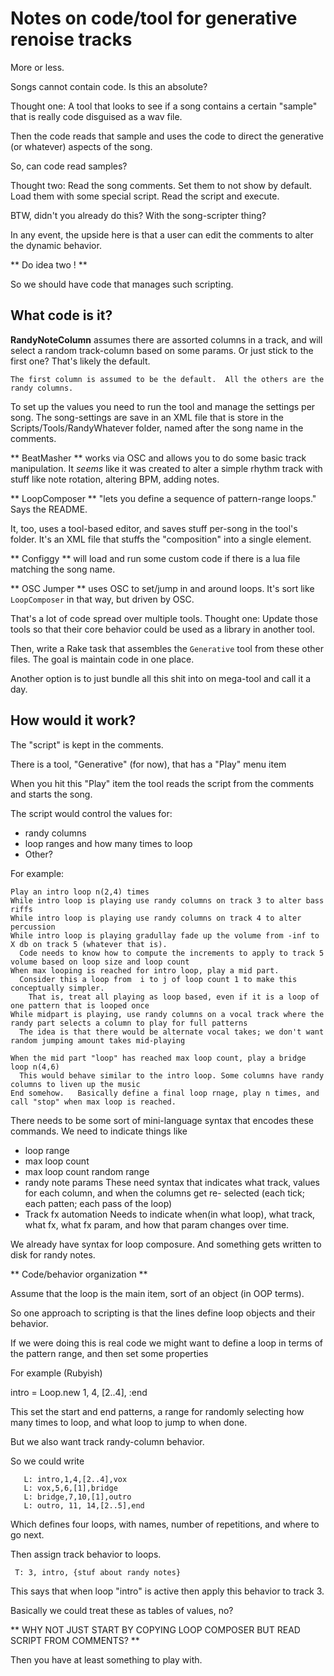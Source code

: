 # Notes on code/tool for generative renoise tracks #

More or less.


Songs cannot contain code. Is this an absolute?   

Thought one: A tool that looks to see if a song contains a certain "sample" that is really code disguised as a wav file.

Then the code reads that sample and uses the code to direct the generative (or whatever) aspects of the song.

So, can code read samples?

Thought two: Read the song comments.  Set them to not show by default. Load them with some special script. Read the script and execute.

BTW, didn't you already do this? With the song-scripter thing?

In any event, the upside here is that a user can edit the comments to alter the dynamic behavior.

** Do idea two ! **

So we should have code that manages such scripting. 

## What code is it? ##

**RandyNoteColumn**  assumes there are assorted columns in a track, and will select a random track-column based on some params.
Or just stick to the first one? That's likely the default.

`The first column is assumed to be the default.  All the others are the randy columns.`

To set up the values you need to run the tool and manage the settings per song.    The song-settings are save in an XML file that is store in the Scripts/Tools/RandyWhatever folder, named after the song name in the comments.

** BeatMasher ** works via OSC and allows you to do some basic track manipulation.  It *seems* like it was created to alter a simple rhythm track with stuff like note rotation, altering BPM, adding notes.


** LoopComposer ** "lets you define a sequence of pattern-range loops." Says the README.

It, too, uses a tool-based editor, and saves stuff per-song in the tool's folder.  It's an XML file that stuffs the "composition" into a single element.

** Configgy ** will load and run some custom code if there is a lua file matching the song name.

** OSC Jumper ** uses OSC to set/jump in and around loops. It's sort like `LoopComposer` in that way, but driven by OSC.


That's a lot of code spread over multiple tools.  Thought one: Update those tools so that their core behavior could be used as a library in another tool.

Then, write a Rake task that assembles the `Generative` tool from these other files.  The goal is maintain code in one place.

Another option is to just bundle all this shit into on mega-tool and call it a day. 


## How would it work? ##


The "script" is kept in the comments.

There is a tool, "Generative" (for now), that has a "Play" menu item

When you hit this "Play" item the tool reads the script from the comments and starts the song.

The script would control the values for:
 * randy columns
 * loop ranges and how many times to loop
 * Other?

For example:

    Play an intro loop n(2,4) times
    While intro loop is playing use randy columns on track 3 to alter bass riffs
    While intro loop is playing use randy columns on track 4 to alter percussion
    While intro loop is playing gradullay fade up the volume from -inf to X db on track 5 (whatever that is).
      Code needs to know how to compute the increments to apply to track 5 volume based on loop size and loop count
    When max looping is reached for intro loop, play a mid part.
      Consider this a loop from  i to j of loop count 1 to make this conceptually simpler.
        That is, treat all playing as loop based, even if it is a loop of one pattern that is looped once
    While midpart is playing, use randy columns on a vocal track where the randy part selects a column to play for full patterns
      The idea is that there would be alternate vocal takes; we don't want random jumping amount takes mid-playing

    When the mid part "loop" has reached max loop count, play a bridge loop n(4,6)
      This would behave similar to the intro loop. Some columns have randy columns to liven up the music
    End somehow.   Basically define a final loop rnage, play n times, and call "stop" when max loop is reached.

There needs to be some sort of mini-language syntax that encodes these commands.
We need to indicate things like 
- loop range
- max loop count
- max loop count random range
- randy note params
  These need syntax that indicates what track, values for each column, and when the columns get re- selected (each tick; each patten; each pass of the loop)
- Track fx automation
  Needs to indicate when(in what loop), what track, what fx, what fx param, and how that param changes over time.

We already have syntax for loop composure.  And something gets written to disk for randy notes.


** Code/behavior organization **

Assume that the loop is the main item, sort of an object (in OOP terms).

So one approach to scripting is that the lines define loop objects and their behavior.

If we were doing this is real code we might want to define a loop in terms of the pattern range, and then set some properties

For example (Rubyish)

   intro = Loop.new 1, 4, [2..4], :end

This set the start and end patterns, a range for randomly selecting how many times to loop, and what loop to jump to when done.

But we also want track randy-column behavior.

So we could write

       L: intro,1,4,[2..4],vox
       L: vox,5,6,[1],bridge
       L: bridge,7,10,[1],outro
       L: outro, 11, 14,[2..5],end

Which defines four loops, with names, number of repetitions, and where to go next.


Then assign track behavior to loops.

     T: 3, intro, {stuf about randy notes}

This says that when loop "intro" is active then apply this behavior to track 3.

Basically we could treat these as tables of values, no?

** WHY NOT JUST START BY COPYING LOOP COMPOSER BUT READ SCRIPT FROM COMMENTS? **



Then you have at least something to play with.
